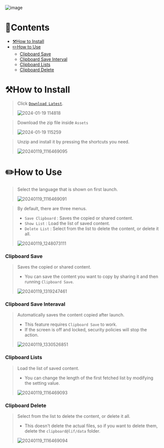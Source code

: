 ![image](https://user-images.githubusercontent.com/66173558/225175694-1491bf36-02d5-4ed2-9c7b-739e02e8857a.png)


# 📝Contents
- [⚒️How to Install](#%EF%B8%8FHow-to-Install)
- [✏️How to Use](#%EF%B8%8FHow-to-Use)
  - [Clipboard Save](#clipboard-save)
  - [Clipboard Save Interval](#clipboard-save-interval)
  - [Clipboard Lists](#clipboard-lists)
  - [Clipboard Delete](#clipboard-delete)



# ⚒️How to Install

> Click [`Download Latest`](https://github.com/Clipboard-Manager/Clipboard-Manager/releases/latest).
>
> ![2024-01-19 114818](https://github.com/otlus/Clipboard-Manager/assets/66173558/5e1a2689-87d2-44d7-9996-5b3f5b8fe8ee)

> Download the zip file inside `Assets`
> 
> ![2024-01-19 115259](https://github.com/otlus/Clipboard-Manager/assets/66173558/3d3a3ebf-b56d-4d4c-abd5-1ab786614e22)

> Unzip and install it by pressing the shortcuts you need.
> 
> ![20240119_1116469095](https://github.com/otlus/Clipboard-Manager/assets/66173558/cb6fcf0c-80ab-49fc-8be6-1aedd0b88df1)


# ✏️How to Use

> Select the language that is shown on first launch.
> 
> ![20240119_1116469091](https://github.com/otlus/Clipboard-Manager/assets/66173558/a0d6c81e-e078-4f9e-81da-55e43d764ef6)

> By default, there are three menus.
> - `Save Clipboard` : Saves the copied or shared content.
> - `Show List` : Load the list of saved content.
> - `Delete List` : Select from the list to delete the content, or delete it all.
> 
> ![20240119_1248073111](https://github.com/otlus/Clipboard-Manager/assets/66173558/d0030c5d-f7d5-4e58-97ff-70a35c3b9068)


### Clipboard Save

> Saves the copied or shared content.
> - You can save the content you want to copy by sharing it and then running `Clipboard Save`.
> 
> ![20240119_1319247461](https://github.com/otlus/Clipboard-Manager/assets/66173558/da614ce5-9566-4b2f-86d9-d963e692ac94)


### Clipboard Save Interaval

> Automatically saves the content copied after launch.
> - This feature requires `Clipboard Save` to work.
> - If the screen is off and locked, security policies will stop the action.
>
> ![20240119_1330526851](https://github.com/otlus/Clipboard-Manager/assets/66173558/9f9e14cb-4f61-4196-a48a-d7136a4d0e8a)


### Clipboard Lists

> Load the list of saved content.
> - You can change the length of the first fetched list by modifying the setting value.
> 
> ![20240119_1116469093](https://github.com/otlus/Clipboard-Manager/assets/66173558/d2667939-6deb-413c-9117-576f4f7d3d53)


### Clipboard Delete

> Select from the list to delete the content, or delete it all.
> - This doesn't delete the actual files, so if you want to delete them, delete the `clipboard@lif/data` folder.
> 
> ![20240119_1116469094](https://github.com/otlus/Clipboard-Manager/assets/66173558/5d96885c-8e11-409f-8a37-8d2092751061)
